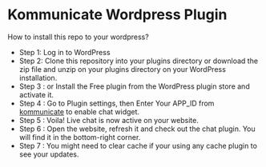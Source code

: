 # Kommunicate Wordpress Plugin 

How to install this repo to your wordpress?
* Step 1: Log in to WordPress
* Step 2: Clone this repository into your plugins directory or download the zip file and unzip on your plugins directory on your WordPress installation. 
* Step 3 : or Install the Free plugin from the WordPress plugin store and activate it.
* Step 4 : Go to Plugin settings, then Enter Your APP_ID from [kommunicate](https://www.kommunicate.io/) to enable chat widget.
* Step 5 : Voila! Live chat is now active on your website.
* Step 6 : Open the website, refresh it and check out the chat plugin. You will find it in the bottom-right corner.
* Step 7 : You might need to clear cache if your using any cache plugin to see your updates.

